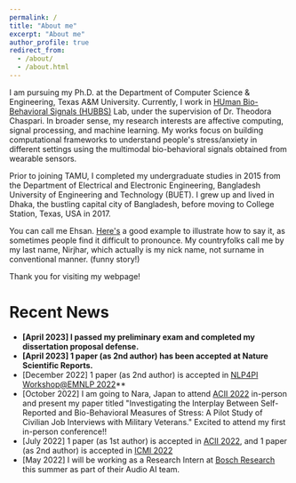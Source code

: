 ```yaml
---
permalink: /
title: "About me"
excerpt: "About me"
author_profile: true
redirect_from: 
  - /about/
  - /about.html
---
```


I am pursuing my Ph.D. at the Department of Computer Science & Engineering, Texas A&M University. 
Currently, I work in [HUman Bio-Behavioral Signals (HUBBS)](https://hubbs.engr.tamu.edu/) Lab, under the supervision of Dr. Theodora Chaspari. 
In broader sense, my research interests are affective computing, signal processing, and machine learning. 
My works focus on building computational frameworks to understand people's stress/anxiety in different settings using the multimodal bio-behavioral signals obtained from wearable sensors. 


Prior to joining TAMU, I completed my undergraduate studies in 2015 from the Department of Electrical and Electronic Engineering, Bangladesh University of Engineering and Technology (BUET).
I grew up and lived in Dhaka, the bustling capital city of Bangladesh, before moving to College Station, Texas, USA in 2017.

You can call me Ehsan. [Here's](https://www.pronouncenames.com/Ehsan) a good example to illustrate how to say it, as sometimes people find it difficult to pronounce. 
My countryfolks call me by my last name, Nirjhar, which actually is my nick name, not surname in conventional manner. (funny story!)

Thank you for visiting my webpage!


Recent News
======
- **[April 2023] I passed my preliminary exam and completed my dissertation proposal defense.**
- **[April 2023] 1 paper (as 2nd author) has been accepted at Nature Scientific Reports.**
- [December 2022] 1 paper (as 2nd author) is accepted in [NLP4PI Workshop@EMNLP 2022](https://sites.google.com/view/nlp4positiveimpact)**
- [October 2022] I am going to Nara, Japan to attend [ACII 2022](https://acii-conf.net/2022/) in-person and present my paper titled "Investigating the Interplay Between Self-Reported and Bio-Behavioral Measures of Stress: A Pilot Study of Civilian Job Interviews with Military Veterans." Excited to attend my first in-person conference!!
- [July 2022] 1 paper (as 1st author) is accepted in [ACII 2022](https://acii-conf.net/2022/), and 1 paper (as 2nd author) is accepted in [ICMI 2022](https://icmi.acm.org/2022/)
- [May 2022] I will be working as a Research Intern at [Bosch Research](https://www.bosch-ai.com/) this summer as part of their Audio AI team.
